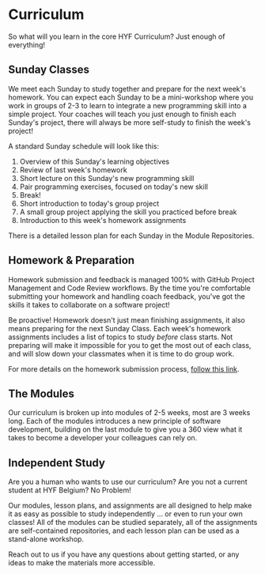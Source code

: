 # Curriculum

So what will you learn in the core HYF Curriculum? Just enough of everything!

## Sunday Classes

We meet each Sunday to study together and prepare for the next week's homework. You can expect each Sunday to be a mini-workshop where you work in groups of 2-3 to learn to integrate a new programming skill into a simple project. Your coaches will teach you just enough to finish each Sunday's project, there will always be more self-study to finish the week's project!

A standard Sunday schedule will look like this:

1. Overview of this Sunday's learning objectives
2. Review of last week's homework
3. Short lecture on this Sunday's new programming skill
4. Pair programming exercises, focused on today's new skill
5. Break!
6. Short introduction to today's group project
7. A small group project applying the skill you practiced before break
8. Introduction to this week's homework assignments

There is a detailed lesson plan for each Sunday in the Module Repositories.

## Homework & Preparation

Homework submission and feedback is managed 100% with GitHub Project Management and Code Review workflows. By the time you're comfortable submitting your homework and handling coach feedback, you've got the skills it takes to collaborate on a software project!

Be proactive! Homework doesn't just mean finishing assignments, it also means preparing for the next Sunday Class. Each week's homework assignments includes a list of topics to study _before_ class starts. Not preparing will make it impossible for you to get the most out of each class, and will slow down your classmates when it is time to do group work.

For more details on the homework submission process, [follow this link](https://github.com/HackYourFutureBelgium/home/tree/007ece72850092d71b1878e075978cc602f78ff4/curriculum/students/homework-submission/README.md).

## The Modules

Our curriculum is broken up into modules of 2-5 weeks, most are 3 weeks long. Each of the modules introduces a new principle of software development, building on the last module to give you a 360 view what it takes to become a developer your colleagues can rely on.

## Independent Study

Are you a human who wants to use our curriculum? Are you not a current student at HYF Belgium? No Problem!

Our modules, lesson plans, and assignments are all designed to help make it as easy as possible to study independently ... or even to run your own classes! All of the modules can be studied separately, all of the assignments are self-contained repositories, and each lesson plan can be used as a stand-alone workshop.

Reach out to us if you have any questions about getting started, or any ideas to make the materials more accessible.
